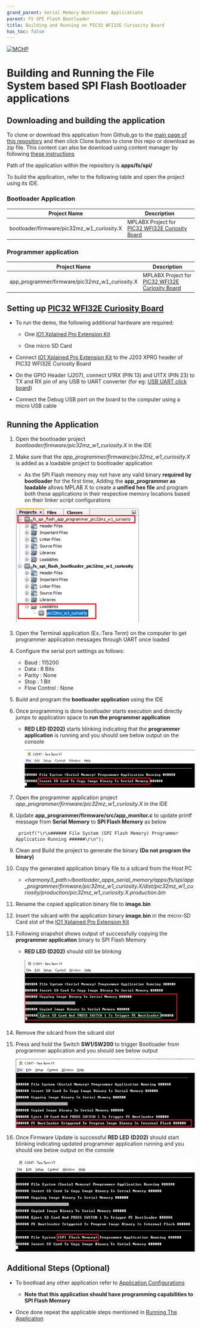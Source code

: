 ```yaml
---
grand_parent: Serial Memory Bootloader Applications
parent: FS SPI Flash Bootloader
title: Building and Running on PIC32 WFI32E Curiosity Board
has_toc: false
---
```


[![MCHP](https://www.microchip.com/ResourcePackages/Microchip/assets/dist/images/logo.png)](https://www.microchip.com)

# Building and Running the File System based SPI Flash Bootloader applications

## Downloading and building the application

To clone or download this application from Github,go to the [main page of this repository](https://github.com/Microchip-MPLAB-Harmony/bootloader_apps_serial_memory) and then click Clone button to clone this repo or download as zip file. This content can also be download using content manager by following [these instructions](https://github.com/Microchip-MPLAB-Harmony/contentmanager/wiki)

Path of the application within the repository is **apps/fs/spi/**

To build the application, refer to the following table and open the project using its IDE.

### Bootloader Application

| Project Name      | Description                                    |
| ----------------- | ---------------------------------------------- |
| bootloader/firmware/pic32mz_w1_curiosity.X    | MPLABX Project for [PIC32 WFI32E Curiosity Board](https://www.microchip.com/Developmenttools/ProductDetails/EV12F11A)|


### Programmer application

| Project Name      | Description                                    |
| ----------------- | ---------------------------------------------- |
| app_programmer/firmware/pic32mz_w1_curiosity.X    | MPLABX Project for [PIC32 WFI32E Curiosity Board](https://www.microchip.com/Developmenttools/ProductDetails/EV12F11A)|


## Setting up [PIC32 WFI32E Curiosity Board](https://www.microchip.com/Developmenttools/ProductDetails/EV12F11A)

- To run the demo, the following additional hardware are required:
    - One [IO1 Xplained Pro Extension Kit](https://www.microchip.com/developmenttools/ProductDetails/ATIO1-XPRO)

    - One micro SD Card

- Connect [IO1 Xplained Pro Extension Kit](https://www.microchip.com/developmenttools/ProductDetails/ATIO1-XPRO) to the J203 XPRO header of PIC32 WFI32E Curiosity Board

- On the GPIO Header (J207), connect U1RX (PIN 13) and U1TX (PIN 23) to TX and RX pin of any USB to UART converter (for eg: [USB UART click board](https://www.mikroe.com/usb-uart-click))

- Connect the Debug USB port on the board to the computer using a micro USB cable

## Running the Application

1. Open the bootloader project *bootloader/firmware/pic32mz_w1_curiosity.X* in the IDE

2. Make sure that the *app_programmer/firmware/pic32mz_w1_curiosity.X* is added as a loadable project to bootloader application
    - As the SPI Flash memory may not have any valid binary **required by bootloader** for the first time, Adding the **app_programmer as loadable** allows MPLAB X to create a **unified hex file** and program both these applications in their respective memory locations based on their linker script configurations

    ![mplab_loadable_pic32mz_w1_curiosity](./images/mplab_loadable_pic32mz_w1_curiosity.png)

3. Open the Terminal application (Ex.:Tera Term) on the computer to get programmer application messages through UART once loaded
4. Configure the serial port settings as follows:
    - Baud : 115200
    - Data : 8 Bits
    - Parity : None
    - Stop : 1 Bit
    - Flow Control : None

5. Build and program the **bootloader application** using the IDE

6. Once programming is done bootloader starts execution and directly jumps to application space to **run the programmer application**
    - **RED LED (D202)** starts blinking indicating that the **programmer application** is running and you should see below output on the console

        ![fs_serial_mem_console_bootup](./images/fs_serial_mem_console_bootup.png)

7. Open the programmer application project *app_programmer/firmware/pic32mz_w1_curiosity.X* in the IDE

8. Update **app_programmer/firmware/src/app_monitor.c** to update printf message from **Serial Memory** to **SPI Flash Memory** as below

        printf("\r\n###### File System (SPI Flash Memory) Programmer Application Running ######\r\n");

9. Clean and Build the project to generate the binary **(Do not program the binary)**

10. Copy the generated application binary file to a sdcard from the Host PC
    - *\<harmony3_path\>/bootloader_apps_serial_memory/apps/fs/spi/app_programmer/firmware/pic32mz_w1_curiosity.X/dist/pic32mz_w1_curiosity/production/pic32mz_w1_curiosity.X.production.bin*

11. Rename the copied application binary file to **image.bin**

12. Insert the sdcard with the application binary **image.bin** in the micro-SD Card slot of the [IO1 Xplained Pro Extension Kit](https://www.microchip.com/developmenttools/ProductDetails/ATIO1-XPRO)

13. Following snapshot shows output of successfully copying the **programmer application** binary to SPI Flash Memory
    - **RED LED (D202)** should still be blinking

        ![fs_serial_mem_console_copying_pic32mz_w1](./images/fs_serial_mem_console_copying_pic32mz_w1.png)

14. Remove the sdcard from the sdcard slot

15. Press and hold the Switch **SW1/SW200** to trigger Bootloader from programmer application and you should see below output

    ![fs_serial_mem_console_trigger_pic32mz_w1](./images/fs_serial_mem_console_trigger_pic32mz_w1.png)

11. Once Firmware Update is successful **RED LED (D202)** should start blinking indicating updated programmer application running and you should see below output on the console

    ![fs_serial_mem_console_updated_pic32mz_w1](./images/fs_serial_mem_console_updated_pic32mz_w1.png)

## Additional Steps (Optional)
- To bootload any other application refer to [Application Configurations](../../../docs/readme_configure_application_pic32m.md)
    - **Note that this application should have programming capabilities to SPI Flash Memory**

- Once done repeat the applicable steps mentioned in [Running The Application](#running-the-application)
